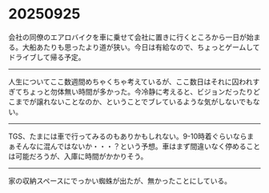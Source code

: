 # 20250925

会社の同僚のエアロバイクを車に乗せて会社に置きに行くところから一日が始まる。大船あたりも思ったより道が狭い。今日は有給なので、ちょっとゲームしてドライブして帰る予定。

---

人生についてここ数週間めちゃくちゃ考えているが、ここ数日はそれに囚われすぎてちょっと勿体無い時間が多かった。今冷静に考えると、ビジョンだったりどこまでが譲れないことなのか、ということでブレているような気がしないでもない。

---

TGS、たまには車で行ってみるのもありかもしれない。9-10時着ぐらいならまぁそんなに混んではないか・・・？という予想。車はまず間違いなく停めることは可能だろうが、入庫に時間がかかりそう。

---

家の収納スペースにでっかい蜘蛛が出たが、無かったことにしている。